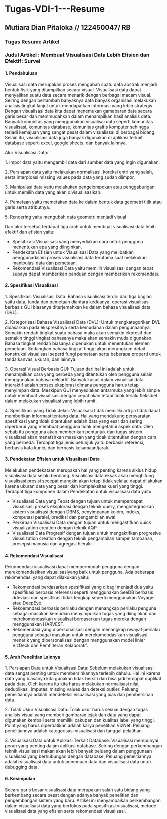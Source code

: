 # Tugas-VDI-1---Resume
## Mutiara Dian Pitaloka // 122450047/ RB
### Tugas Resume Artikel
### Judul Artikel : Membuat Visualisasi Data Lebih Efisien dan Efektif: Survei

####  1. Pendahuluan
Visualisasi data merupakan proses mengubah suatu data abstrak menjadi bentuk fisik yang ditampilkan secara visual. Visualisasi data dapat menyajikan suatu data secara menarik dengan berbagai macam visual. Seiring dengan bertambah banyaknya data banyak organisasi melakukan analisis tingkat lanjut untuk mendapatkan informasi yang lebih strategis. Dengan visualisasi data kita dapat menemukan gamabaran data secara garis besar dan memmudahkan dalam menampilkan hasil analisis data. Banyak komunitas yang menggunakan visualisai data seperti komunitas visualisasi, komunitas database, komunitas graifis komputer sehingga terjadi kemajuan yang sangat pesat dalam visualiasai di berbagai bidang. Selain itu, visualisasi data juga banyak digunakan di aplikasi terkait database seperti excel, google sheets, dan banyak lainnya.

Alur Visualisasi Data:
  
1\. Impor data yaitu mengambil data dari sumber data yang ingin digunakan.

2\. Persiapan data yaitu melakukan normalisasi, koreksi entri yang salah, serta interploasi missing values pada data yang sudah diimpor.

3\. Manipulasi data yaitu melakukan pengelompokan atau penggabungan untuk memilih data yang akan divisualisasikan.

4\. Pemetaan yaitu memetakan data ke dalam bentuk data geometri titik atau garis serta atributnya.

5\. Rendering yaitu mengubah data geometri menjadi visual

Dari alur tersebut terdapat tiga arah untuk membuat visualisasi data lebih efektif dan efisien yaitu:
  - Spesifikasi Visualisasi yang menyediakan cara untuk pengguna menentukan apa yang diinginkan.
  - Pendekatan Efisien untuk Visualisasi Data yang melibatkan penggunadalam proses visualisasi data terutama saat melakukan manipulasi data dan pemetaan.
  - Rekomendasi Visualisasi Data yaitu memilih visualisasi dengan tepat supaya dapat memberikan panduan dengan memberikan rekomendasi.
  
#### 2. Spesifikasi Visualisasi
1\. Spesifikasi Visualisasi Data:
  Bahasa visualisasi terdiri dari tiga bagian yaitu data, tanda dan pemetaan diantara keduanya, operasi visualisasi berbasis GUI biasanya diterjemahkan ke dalam bahasa visualisasi data (DVL).

2\. Kategorisasi Bahasa Visualisasi Data (DVL):
  Untuk mengkategorikan DVL didasarkan pada ekspresifnya serta kemudahan dalam pengunaannya. Semakin rendah tingkat suatu bahasa maka akan semakin ekpresif dan semakin tinggi tingkat bahasanya maka akan semakin muda digunakan. Bahasa tingkat rendah biasanya diperlukan untuk menentukan elemen pemetaan. Sedangkan bahasa tingkat tinggi akan merangkum detail konstruksi visualisasi seperti fungi pemetaan serta beberapa properti untuk tanda kanvas, ukuran, dan lainnya.
  
3\. Operasi Visual Berbasis GUI:
  Tujuan dari hal ini adalah untuk menampilkan cara yang berbeda yang ditentukan oleh pengguna selain menggunakan bahasa deklartif. Banyak kasus dalam visualisai data interaktif adalah proses eksplorasi dimana pengguna harus tetap menyimpan data. Meskipun GUI menyediakan antarmuka yang lebih simple untuk membuat visualisasi dengan cepat akan tetapi tidak terlalu fleksibel dalam melakukan visualiasi yang lebih rumit.
  
4\. Spesifikasi yang Tidak Jelas:
  Visualisasi tidak memiliki arti jia tidak dapat memberikan informasi tentang data. Hal yang mendukung persyaratan spesifikasi yang tidak ditentukan adalah data yang esar dan sering diperbarui yang membuat pengguna tidak mengetahui aspek data. Oleh sebab itu pengguna akan memberikan pentunjuk dan tugas sistem visualisasi akan menafsirkan masukan yang tidak ditentukan dengan cara yang berbeda. Terdapat tiga jenis petunjuk yaitu berbasis referensi, berbasis kata kunci, dan berbasis kesamaan/jarak. 
  
#### 3. Pendekatan Efisien untuk Visualisasi Data 
Melakukan pendekataan merupakan hal yang penting karena siklus hidup visualisasi data selalu berulang. Visualisasi data eksak akan menghitung visualisasi presisi secepat mungkin akan tetapi tidak selalau dapat dilakukan karena ukuran data yang besar dan kompleksitas kueri yang tinggi. Terdapat tiga komponen dalam Pendekatan untuk visualisasi data yaitu:
  - Visualisasi Data yang Tepat dengan tujuan untuk mempercepat visualisasi proses eksplorasi dengan teknik query, mengintegrasikan sistem visualisasi dengan DBMS, penyimpanan kolom, indeks, komputasi paralel, prediksi dan pengambilan awal.
  - Perkiraan Visualisasi Data dengan tujuan untuk mengaktifkan quick visualization creation dengan teknik AQP
  - Visualisasi Data Progresif dengan tujuan untuk mengaktifkan progresive visualization creation dengan teknik pengambilan sampel tambahan, presepsi manusia dan agregasi hieraki.
  
#### 4. Rekomendasi Visualisasi
Rekomendasi visualisasi dapat mempermudah pengguna dengan merekomendasikan visualisasiyang baik untuk pengguna. Ada beberapa rekomendasi yang dapat dilakukan yaitu:
  - Rekomendasi berdasarkan spesifikasi yang dibagi menjadi dua yaitu spesifikasi berbasis referensi seperti menggunakan SeeDB berbasis ddeviasi dan spesifikasi tidak lengkap seperti menggunakan Voyager atau DeepEye.
  - Rekoemndasi berbasis perilaku dengan menangkap perilaku penguna sebagai masukan kemudian menyimpulkan tugas yang diinginkan dan merekomendasikan visualisai berdasarkan tugas mereka dengan menggunakan HARVEST.
  - Rekomendasi yang dipersonalisasi dengan menangkap riwayat perilaku pengguna sebagai masukan untuk merekomendasikan visualisasi menarik yang dipersonalisasi dengan menggunakan model linier VizDeck dan Pemfilteran Kolaboratif.
  
#### 5\. Arah Penelitian Lainnya
1\. Persiapan Data untuk Visualisasi Data:
  Sebelum melakukan visualisasi data sangat penting untuk membersihkannya terlebih dahulu. Hal ini karena data yang biasanya kita gunakan tidak bersih dan bisa jadi terdapat duplikat pada data. Oleh karena itu kita harus melakukan normalisasi nilai, deduplikasi, imputasi missing values dan deteksi outlier. Peluang penelitiannya adalah mendeteksi visualisasi yang bias dan pembersihan data.

2\. Tolak Ukiur Visualisasi Data:
  Tolak ukur harus sesuai dengan tugas analisis visual yang memberi gambaran jejak dan data yang dapat digunakan kembali serta memiliki cakupan dan kualitas label yang tinggi. Point yang harus diperhatikan adalah karya penelitian VizNet. Peluang penelitiannya adalah kategorisasi visualisasi dan tanggal pelatihan.
  
3\. Visualisasi Data untuk Aplikasi Terkait Database:
  Visualisasi mempunyai peran yang penting dalam aplikasi database. Seiring dengan perkembangan teknik visualisasi makan akan lebih banyak peluang dalam penggunaan visualisasi yang berhubungan dengan database, Peluang penelitiannya adalah visualisasi data untuk penemuan data dan visualisasi data untuk debugging data.

#### 6\. Kesimpulan
Secara garis besar visualisasi data merupakan salah satu bidang yang berkembang secara pesat dengan adanya banyak penelitian dan pengembangan sistem yang baru. Artikel ini menyampaikan perkembangan dalam visualisasi data yang berfokus pada spesifikasi visualisasi, metode visualisasi data yang efisien serta rekomendasi visualisasi.
